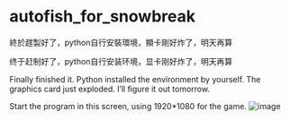 # autofish_for_snowbreak

終於趕製好了，python自行安裝環境，顯卡剛好炸了，明天再算

终于赶制好了，python自行安装环境，显卡刚好炸了，明天再算

Finally finished it. Python installed the environment by yourself. The graphics card just exploded. I’ll figure it out tomorrow.

Start the program in this screen, using 1920*1080 for the game.
![image](https://github.com/user-attachments/assets/5afe78f5-c9ba-4a0c-92e0-8218d0eea770)
